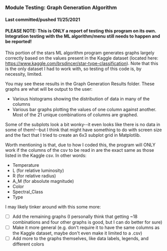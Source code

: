 ### Module Testing: Graph Generation Algorithm
#### Last committed/pushed 11/25/2021
#### PLEASE NOTE: This is ONLY a report of testing this program on its own. Integration testing with the ML algorithm/menu still needs to happen and be reported!

This portion of the stars ML algorithm program generates graphs largely correctly based on the values present in the Kaggle dataset (located here: https://www.kaggle.com/brsdincer/star-type-classification). Note that this is the only dataset I had to work with, so testing of this code is, by necessity, limited.

You may see these results in the Graph Generation Results folder. These graphs are what will be output to the user:
- Various histograms showing the distribution of data in many of the columns
- Various bar graphs plotting the values of one column against another. Most of the 21 unique combinations of columns are graphed.

Some of the subplots look a bit wonky--it even looks like there is no data in some of them!--but I think that might have something to do with screen size and the fact that I tried to create an 6x3 subplot grid in Matplotlib.

Worth mentioning is that, due to how I coded this, the program will ONLY work if the columns of the csv to be read in are the exact same as those listed in the Kaggle csv. In other words:
- Temperature
- L (for relative luminosity)
- R (for relative radius)
- A_M (for absolute magnitude)
- Color
- Spectral_Class
- Type

I may likely tinker around with this some more:
- [ ] Add the remaining graphs (I personally think that getting ~18 combinations and four other graphs is good, but I can do better for sure)
- [ ] Make it more general (e.g. don't require it to have the same columns as the Kaggle dataset, maybe don't even make it limited to a .csv)
- [ ] Add more to the graphs themselves, like data labels, legends, and different colors
